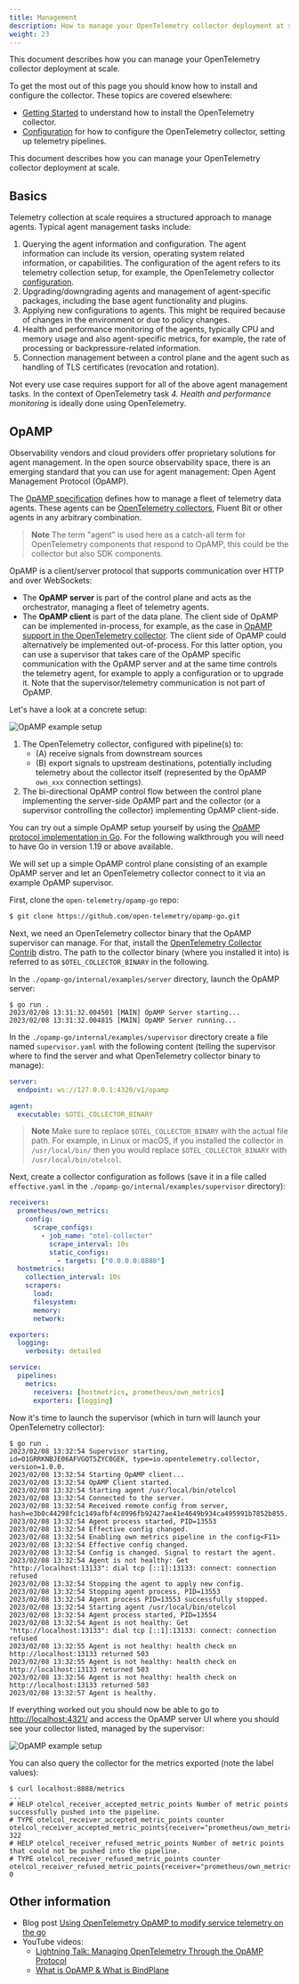 ```yaml
---
title: Management
description: How to manage your OpenTelemetry collector deployment at scale
weight: 23
---
```


This document describes how you can manage your OpenTelemetry collector
deployment at scale.

To get the most out of this page you should know how to install and configure
the collector. These topics are covered elsewhere:

- [Getting Started][otel-collector-getting-started] to understand how to install
  the OpenTelemetry collector.
- [Configuration][otel-collector-configuration] for how to configure the
  OpenTelemetry collector, setting up telemetry pipelines.

This document describes how you can manage your OpenTelemetry collector
deployment at scale.

## Basics

Telemetry collection at scale requires a structured approach to manage agents.
Typical agent management tasks include:

1. Querying the agent information and configuration. The agent information can
   include its version, operating system related information, or capabilities.
   The configuration of the agent refers to its telemetry collection setup, for
   example, the OpenTelemetry collector
   [configuration][otel-collector-configuration].
1. Upgrading/downgrading agents and management of agent-specific packages,
   including the base agent functionality and plugins.
1. Applying new configurations to agents. This might be required because of
   changes in the environment or due to policy changes.
1. Health and performance monitoring of the agents, typically CPU and memory
   usage and also agent-specific metrics, for example, the rate of processing or
   backpressure-related information.
1. Connection management between a control plane and the agent such as handling
   of TLS certificates (revocation and rotation).

Not every use case requires support for all of the above agent management tasks.
In the context of OpenTelemetry task _4. Health and performance monitoring_ is
ideally done using OpenTelemetry.

## OpAMP

Observability vendors and cloud providers offer proprietary solutions for agent
management. In the open source observability space, there is an emerging
standard that you can use for agent management: Open Agent Management Protocol
(OpAMP).

The [OpAMP specification][opamp-spec] defines how to manage a fleet of telemetry
data agents. These agents can be [OpenTelemetry collectors][otel-collector],
Fluent Bit or other agents in any arbitrary combination.

> **Note** The term "agent" is used here as a catch-all term for OpenTelemetry
> components that respond to OpAMP, this could be the collector but also SDK
> components.

OpAMP is a client/server protocol that supports communication over HTTP and over
WebSockets:

- The **OpAMP server** is part of the control plane and acts as the
  orchestrator, managing a fleet of telemetry agents.
- The **OpAMP client** is part of the data plane. The client side of OpAMP can
  be implemented in-process, for example, as the case in [OpAMP support in the
  OpenTelemetry collector][opamp-in-otel-collector]. The client side of OpAMP
  could alternatively be implemented out-of-process. For this latter option, you
  can use a supervisor that takes care of the OpAMP specific communication with
  the OpAMP server and at the same time controls the telemetry agent, for
  example to apply a configuration or to upgrade it. Note that the
  supervisor/telemetry communication is not part of OpAMP.

Let's have a look at a concrete setup:

![OpAMP example setup](../img/opamp.svg)

1. The OpenTelemetry collector, configured with pipeline(s) to:
   - (A) receive signals from downstream sources
   - (B) export signals to upstream destinations, potentially including
     telemetry about the collector itself (represented by the OpAMP `own_xxx`
     connection settings).
1. The bi-directional OpAMP control flow between the control plane implementing
   the server-side OpAMP part and the collector (or a supervisor controlling the
   collector) implementing OpAMP client-side.

You can try out a simple OpAMP setup yourself by using the [OpAMP protocol
implementation in Go][opamp-go]. For the following walkthrough you will need to
have Go in version 1.19 or above available.

We will set up a simple OpAMP control plane consisting of an example OpAMP
server and let an OpenTelemetry collector connect to it via an example OpAMP
supervisor.

First, clone the `open-telemetry/opamp-go` repo:

```sh
$ git clone https://github.com/open-telemetry/opamp-go.git
```

Next, we need an OpenTelemetry collector binary that the OpAMP supervisor can
manage. For that, install the [OpenTelemetry Collector Contrib][otelcolcontrib]
distro. The path to the collector binary (where you installed it into) is
referred to as `$OTEL_COLLECTOR_BINARY` in the following.

In the `./opamp-go/internal/examples/server` directory, launch the OpAMP server:

```
$ go run .
2023/02/08 13:31:32.004501 [MAIN] OpAMP Server starting...
2023/02/08 13:31:32.004815 [MAIN] OpAMP Server running...
```

In the `./opamp-go/internal/examples/supervisor` directory create a file named
`supervisor.yaml` with the following content (telling the supervisor where to
find the server and what OpenTelemetry collector binary to manage):

```yaml
server:
  endpoint: ws://127.0.0.1:4320/v1/opamp

agent:
  executable: $OTEL_COLLECTOR_BINARY
```

> **Note** Make sure to replace `$OTEL_COLLECTOR_BINARY` with the actual file
> path. For example, in Linux or macOS, if you installed the collector in
> `/usr/local/bin/` then you would replace `$OTEL_COLLECTOR_BINARY` with
> `/usr/local/bin/otelcol`.

Next, create a collector configuration as follows (save it in a file called
`effective.yaml` in the `./opamp-go/internal/examples/supervisor` directory):

```yaml
receivers:
  prometheus/own_metrics:
    config:
      scrape_configs:
        - job_name: "otel-collector"
          scrape_interval: 10s
          static_configs:
            - targets: ["0.0.0.0:8888"]
  hostmetrics:
    collection_interval: 10s
    scrapers:
      load:
      filesystem:
      memory:
      network:

exporters:
  logging:
    verbosity: detailed

service:
  pipelines:
    metrics:
      receivers: [hostmetrics, prometheus/own_metrics]
      exporters: [logging]
```

Now it's time to launch the supervisor (which in turn will launch your
OpenTelemetry collector):

```
$ go run .
2023/02/08 13:32:54 Supervisor starting, id=01GRRKNBJE06AFVGQT5ZYC0GEK, type=io.opentelemetry.collector, version=1.0.0.
2023/02/08 13:32:54 Starting OpAMP client...
2023/02/08 13:32:54 OpAMP Client started.
2023/02/08 13:32:54 Starting agent /usr/local/bin/otelcol
2023/02/08 13:32:54 Connected to the server.
2023/02/08 13:32:54 Received remote config from server, hash=e3b0c44298fc1c149afbf4c8996fb92427ae41e4649b934ca495991b7852b855.
2023/02/08 13:32:54 Agent process started, PID=13553
2023/02/08 13:32:54 Effective config changed.
2023/02/08 13:32:54 Enabling own metrics pipeline in the config<F11>
2023/02/08 13:32:54 Effective config changed.
2023/02/08 13:32:54 Config is changed. Signal to restart the agent.
2023/02/08 13:32:54 Agent is not healthy: Get "http://localhost:13133": dial tcp [::1]:13133: connect: connection refused
2023/02/08 13:32:54 Stopping the agent to apply new config.
2023/02/08 13:32:54 Stopping agent process, PID=13553
2023/02/08 13:32:54 Agent process PID=13553 successfully stopped.
2023/02/08 13:32:54 Starting agent /usr/local/bin/otelcol
2023/02/08 13:32:54 Agent process started, PID=13554
2023/02/08 13:32:54 Agent is not healthy: Get "http://localhost:13133": dial tcp [::1]:13133: connect: connection refused
2023/02/08 13:32:55 Agent is not healthy: health check on http://localhost:13133 returned 503
2023/02/08 13:32:55 Agent is not healthy: health check on http://localhost:13133 returned 503
2023/02/08 13:32:56 Agent is not healthy: health check on http://localhost:13133 returned 503
2023/02/08 13:32:57 Agent is healthy.
```

If everything worked out you should now be able to go to
[http://localhost:4321/](http://localhost:4321/) and access the OpAMP server UI
where you should see your collector listed, managed by the supervisor:

![OpAMP example setup](../img/opamp-server-ui.png)

You can also query the collector for the metrics exported (note the label
values):

```
$ curl localhost:8888/metrics
...
# HELP otelcol_receiver_accepted_metric_points Number of metric points successfully pushed into the pipeline.
# TYPE otelcol_receiver_accepted_metric_points counter
otelcol_receiver_accepted_metric_points{receiver="prometheus/own_metrics",service_instance_id="01GRRKNBJE06AFVGQT5ZYC0GEK",service_name="io.opentelemetry.collector",service_version="1.0.0",transport="http"} 322
# HELP otelcol_receiver_refused_metric_points Number of metric points that could not be pushed into the pipeline.
# TYPE otelcol_receiver_refused_metric_points counter
otelcol_receiver_refused_metric_points{receiver="prometheus/own_metrics",service_instance_id="01GRRKNBJE06AFVGQT5ZYC0GEK",service_name="io.opentelemetry.collector",service_version="1.0.0",transport="http"} 0
```

## Other information

- Blog post [Using OpenTelemetry OpAMP to modify service telemetry on the
  go][blog-opamp-service-telemetry]
- YouTube videos:
  - [Lightning Talk: Managing OpenTelemetry Through the OpAMP
    Protocol][opamp-lt]
  - [What is OpAMP & What is BindPlane][opamp-bindplane]

[otel-collector]: /docs/collector/
[otel-collector-getting-started]: /docs/collector/getting-started
[otel-collector-configuration]: /docs/collector/configuration
[opamp-spec]:
  https://github.com/open-telemetry/opamp-spec/blob/main/specification.md
[opamp-in-otel-collector]:
  https://docs.google.com/document/d/1KtH5atZQUs9Achbce6LiOaJxLbksNJenvgvyKLsJrkc/edit#heading=h.ioikt02qpy5f
[opamp-go]: https://github.com/open-telemetry/opamp-go
[otelcolcontrib]:
  https://github.com/open-telemetry/opentelemetry-collector-releases/releases
[blog-opamp-service-telemetry]: /blog/2022/opamp/
[opamp-lt]: https://www.youtube.com/watch?v=LUsfZFRM4yo
[opamp-bindplane]: https://www.youtube.com/watch?v=N18z2dOJSd8
